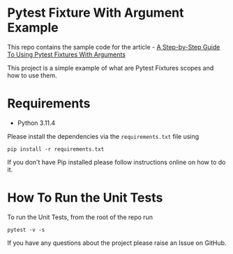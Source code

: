 # Pytest Fixture With Argument Example

This repo contains the sample code for the article - [A Step-by-Step Guide To Using Pytest Fixtures With Arguments](https://pytest-with-eric.com/pytest-best-practices/pytest-fixture-with-arguments/)

This project is a simple example of what are Pytest Fixtures scopes and how to use them.

# Requirements
* Python 3.11.4

Please install the dependencies via the `requirements.txt` file using 
```commandline
pip install -r requirements.txt
```
If you don't have Pip installed please follow instructions online on how to do it.

# How To Run the Unit Tests
To run the Unit Tests, from the root of the repo run
```commandline
pytest -v -s
```

If you have any questions about the project please raise an Issue on GitHub. 